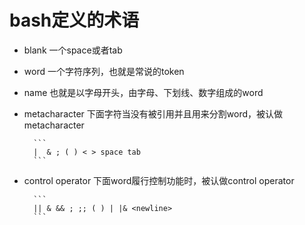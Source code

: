 bash定义的术语
=====================================================================================
* blank 一个space或者tab
* word 一个字符序列，也就是常说的token
* name 也就是以字母开头，由字母、下划线、数字组成的word
* metacharacter 下面字符当没有被引用并且用来分割word，被认做metacharacter

        ```
        |  & ; ( ) < > space tab
        ```
* control operator 下面word履行控制功能时，被认做control operator

        ```
        || & && ; ;; ( ) | |& <newline>
        ```

